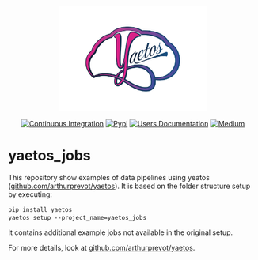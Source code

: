 <p align="center">
	<img src="./docs/images/logo_full_2_transp.png" alt="Yaetos Project" width="300" height="auto"/>
</p>

<div align="center">

[![Continuous Integration](https://github.com/arthurprevot/yaetos_jobs/actions/workflows/pythonapp.yml/badge.svg)](https://github.com/arthurprevot/yaetos_jobs/actions/workflows/pythonapp.yml)
[![Pypi](https://img.shields.io/pypi/v/yaetos.svg)](https://pypi.python.org/pypi/yaetos)
[![Users Documentation](https://img.shields.io/badge/-Users_Docs-blue?style=plastic&logo=readthedocs)](https://yaetos.readthedocs.io/en/latest/)
[![Medium](https://img.shields.io/badge/_-Medium-orange?style=plastic&logo=medium)](https://medium.com/@arthurprevot/yaetos-data-framework-description-ddc71caf6ce)

</div>

# yaetos_jobs
This repository show examples of data pipelines using yeatos ([github.com/arthurprevot/yaetos](https://github.com/arthurprevot/yaetos)). It is based on the folder structure setup by executing:

    pip install yaetos
    yaetos setup --project_name=yaetos_jobs

It contains additional example jobs not available in the original setup.

For more details, look at [github.com/arthurprevot/yaetos](https://github.com/arthurprevot/yaetos).
